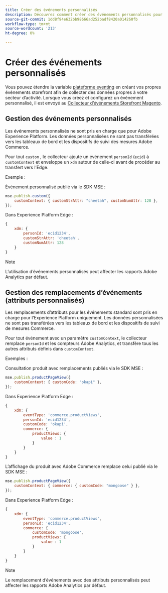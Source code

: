 ```yaml
---
title: Créer des événements personnalisés
description: Découvrez comment créer des événements personnalisés pour connecter vos données Adobe Commerce à d’autres produits Adobe DX.
source-git-commit: 1dd8f94e632bb98666ad252badf8420a014260fb
workflow-type: tm+mt
source-wordcount: '213'
ht-degree: 0%

---
```


# Créer des événements personnalisés

Vous pouvez étendre la variable [plateforme eventing](events.md) en créant vos propres événements storefront afin de collecter des données propres à votre secteur d’activité. Lorsque vous créez et configurez un événement personnalisé, il est envoyé au [Collecteur d’événements Storefront Magento](https://www.npmjs.com/package/@adobe/magento-storefront-event-collector).

## Gestion des événements personnalisés

Les événements personnalisés ne sont pris en charge que pour Adobe Experience Platform. Les données personnalisées ne sont pas transférées vers les tableaux de bord et les dispositifs de suivi des mesures Adobe Commerce.

Pour tout `custom` , le collecteur ajoute un événement `personId` (`ecid`) à `customContext` et enveloppe un `xdm` autour de celle-ci avant de procéder au transfert vers l’Edge.

Exemple :

Événement personnalisé publié via le SDK MSE :

```javascript
mse.publish.custom({
    customContext: { customStrAttr: "cheetah", customNumAttr: 128 },
});
```

Dans Experience Platform Edge :

```javascript
{
    xdm: {
        personId: 'ecid1234',
        customStrAttr: 'cheetah',
        customNumAttr: 128
    }
}
```

>[!NOTE]
>
> L’utilisation d’événements personnalisés peut affecter les rapports Adobe Analytics par défaut.

## Gestion des remplacements d’événements (attributs personnalisés)

Les remplacements d’attributs pour les événements standard sont pris en charge pour l’Experience Platform uniquement. Les données personnalisées ne sont pas transférées vers les tableaux de bord et les dispositifs de suivi de mesures Commerce.

Pour tout événement avec un paramètre `customContext`, le collecteur remplace `personId` et les compteurs Adobe Analytics, et transfère tous les autres attributs définis dans `customContext`.

Exemples :

Consultation produit avec remplacements publiés via le SDK MSE :

```javascript
mse.publish.productPageView({
    customContext: { customCode: "okapi" },
});
```

Dans Experience Platform Edge :

```javascript
{
    xdm: {
        eventType: 'commerce.productViews',
        personId: 'ecid1234',
        customCode: 'okapi',
        commerce: {
            productViews: {
                value : 1
            }
        }
    }
}
```

L’affichage du produit avec Adobe Commerce remplace celui publié via le SDK MSE :

```javascript
mse.publish.productPageView({
    customContext: { commerce: { customCode: "mongoose" } },
});
```

Dans Experience Platform Edge :

```javascript
{
    xdm: {
        eventType: 'commerce.productViews',
        personId: 'ecid1234',
        commerce: {
            customCode: 'mongoose',
            productViews: {
                value : 1
            }
        }
    }
}
```

>[!NOTE]
>
> Le remplacement d’événements avec des attributs personnalisés peut affecter les rapports Adobe Analytics par défaut.
